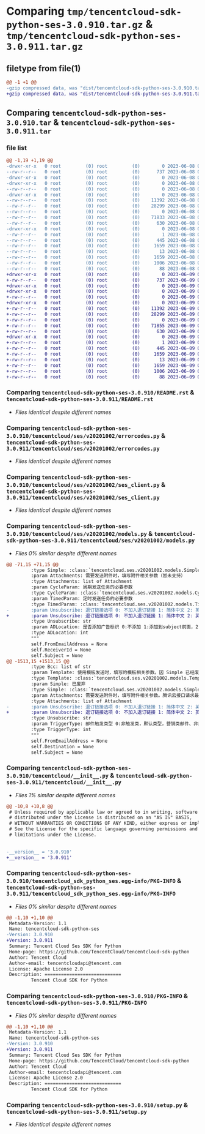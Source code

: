 # Comparing `tmp/tencentcloud-sdk-python-ses-3.0.910.tar.gz` & `tmp/tencentcloud-sdk-python-ses-3.0.911.tar.gz`

## filetype from file(1)

```diff
@@ -1 +1 @@
-gzip compressed data, was "dist/tencentcloud-sdk-python-ses-3.0.910.tar", last modified: Thu Jun  8 09:17:56 2023, max compression
+gzip compressed data, was "dist/tencentcloud-sdk-python-ses-3.0.911.tar", last modified: Fri Jun  9 02:25:38 2023, max compression
```

## Comparing `tencentcloud-sdk-python-ses-3.0.910.tar` & `tencentcloud-sdk-python-ses-3.0.911.tar`

### file list

```diff
@@ -1,19 +1,19 @@
-drwxr-xr-x   0 root         (0) root         (0)        0 2023-06-08 09:17:56.000000 tencentcloud-sdk-python-ses-3.0.910/
--rw-r--r--   0 root         (0) root         (0)      737 2023-06-08 09:17:56.000000 tencentcloud-sdk-python-ses-3.0.910/README.rst
-drwxr-xr-x   0 root         (0) root         (0)        0 2023-06-08 09:17:56.000000 tencentcloud-sdk-python-ses-3.0.910/tencentcloud/
-drwxr-xr-x   0 root         (0) root         (0)        0 2023-06-08 09:17:56.000000 tencentcloud-sdk-python-ses-3.0.910/tencentcloud/ses/
--rw-r--r--   0 root         (0) root         (0)        0 2023-06-08 09:17:56.000000 tencentcloud-sdk-python-ses-3.0.910/tencentcloud/ses/__init__.py
-drwxr-xr-x   0 root         (0) root         (0)        0 2023-06-08 09:17:56.000000 tencentcloud-sdk-python-ses-3.0.910/tencentcloud/ses/v20201002/
--rw-r--r--   0 root         (0) root         (0)    11392 2023-06-08 09:17:56.000000 tencentcloud-sdk-python-ses-3.0.910/tencentcloud/ses/v20201002/errorcodes.py
--rw-r--r--   0 root         (0) root         (0)    28299 2023-06-08 09:17:56.000000 tencentcloud-sdk-python-ses-3.0.910/tencentcloud/ses/v20201002/ses_client.py
--rw-r--r--   0 root         (0) root         (0)        0 2023-06-08 09:17:56.000000 tencentcloud-sdk-python-ses-3.0.910/tencentcloud/ses/v20201002/__init__.py
--rw-r--r--   0 root         (0) root         (0)    71833 2023-06-08 09:17:56.000000 tencentcloud-sdk-python-ses-3.0.910/tencentcloud/ses/v20201002/models.py
--rw-r--r--   0 root         (0) root         (0)      630 2023-06-08 09:17:56.000000 tencentcloud-sdk-python-ses-3.0.910/tencentcloud/__init__.py
-drwxr-xr-x   0 root         (0) root         (0)        0 2023-06-08 09:17:56.000000 tencentcloud-sdk-python-ses-3.0.910/tencentcloud_sdk_python_ses.egg-info/
--rw-r--r--   0 root         (0) root         (0)        1 2023-06-08 09:17:56.000000 tencentcloud-sdk-python-ses-3.0.910/tencentcloud_sdk_python_ses.egg-info/dependency_links.txt
--rw-r--r--   0 root         (0) root         (0)      445 2023-06-08 09:17:56.000000 tencentcloud-sdk-python-ses-3.0.910/tencentcloud_sdk_python_ses.egg-info/SOURCES.txt
--rw-r--r--   0 root         (0) root         (0)     1659 2023-06-08 09:17:56.000000 tencentcloud-sdk-python-ses-3.0.910/tencentcloud_sdk_python_ses.egg-info/PKG-INFO
--rw-r--r--   0 root         (0) root         (0)       13 2023-06-08 09:17:56.000000 tencentcloud-sdk-python-ses-3.0.910/tencentcloud_sdk_python_ses.egg-info/top_level.txt
--rw-r--r--   0 root         (0) root         (0)     1659 2023-06-08 09:17:56.000000 tencentcloud-sdk-python-ses-3.0.910/PKG-INFO
--rw-r--r--   0 root         (0) root         (0)     1006 2023-06-08 09:17:56.000000 tencentcloud-sdk-python-ses-3.0.910/setup.py
--rw-r--r--   0 root         (0) root         (0)       88 2023-06-08 09:17:56.000000 tencentcloud-sdk-python-ses-3.0.910/setup.cfg
+drwxr-xr-x   0 root         (0) root         (0)        0 2023-06-09 02:25:38.000000 tencentcloud-sdk-python-ses-3.0.911/
+-rw-r--r--   0 root         (0) root         (0)      737 2023-06-09 02:25:38.000000 tencentcloud-sdk-python-ses-3.0.911/README.rst
+drwxr-xr-x   0 root         (0) root         (0)        0 2023-06-09 02:25:38.000000 tencentcloud-sdk-python-ses-3.0.911/tencentcloud/
+drwxr-xr-x   0 root         (0) root         (0)        0 2023-06-09 02:25:38.000000 tencentcloud-sdk-python-ses-3.0.911/tencentcloud/ses/
+-rw-r--r--   0 root         (0) root         (0)        0 2023-06-09 02:25:38.000000 tencentcloud-sdk-python-ses-3.0.911/tencentcloud/ses/__init__.py
+drwxr-xr-x   0 root         (0) root         (0)        0 2023-06-09 02:25:38.000000 tencentcloud-sdk-python-ses-3.0.911/tencentcloud/ses/v20201002/
+-rw-r--r--   0 root         (0) root         (0)    11392 2023-06-09 02:25:38.000000 tencentcloud-sdk-python-ses-3.0.911/tencentcloud/ses/v20201002/errorcodes.py
+-rw-r--r--   0 root         (0) root         (0)    28299 2023-06-09 02:25:38.000000 tencentcloud-sdk-python-ses-3.0.911/tencentcloud/ses/v20201002/ses_client.py
+-rw-r--r--   0 root         (0) root         (0)        0 2023-06-09 02:25:38.000000 tencentcloud-sdk-python-ses-3.0.911/tencentcloud/ses/v20201002/__init__.py
+-rw-r--r--   0 root         (0) root         (0)    71855 2023-06-09 02:25:38.000000 tencentcloud-sdk-python-ses-3.0.911/tencentcloud/ses/v20201002/models.py
+-rw-r--r--   0 root         (0) root         (0)      630 2023-06-09 02:25:38.000000 tencentcloud-sdk-python-ses-3.0.911/tencentcloud/__init__.py
+drwxr-xr-x   0 root         (0) root         (0)        0 2023-06-09 02:25:38.000000 tencentcloud-sdk-python-ses-3.0.911/tencentcloud_sdk_python_ses.egg-info/
+-rw-r--r--   0 root         (0) root         (0)        1 2023-06-09 02:25:38.000000 tencentcloud-sdk-python-ses-3.0.911/tencentcloud_sdk_python_ses.egg-info/dependency_links.txt
+-rw-r--r--   0 root         (0) root         (0)      445 2023-06-09 02:25:38.000000 tencentcloud-sdk-python-ses-3.0.911/tencentcloud_sdk_python_ses.egg-info/SOURCES.txt
+-rw-r--r--   0 root         (0) root         (0)     1659 2023-06-09 02:25:38.000000 tencentcloud-sdk-python-ses-3.0.911/tencentcloud_sdk_python_ses.egg-info/PKG-INFO
+-rw-r--r--   0 root         (0) root         (0)       13 2023-06-09 02:25:38.000000 tencentcloud-sdk-python-ses-3.0.911/tencentcloud_sdk_python_ses.egg-info/top_level.txt
+-rw-r--r--   0 root         (0) root         (0)     1659 2023-06-09 02:25:38.000000 tencentcloud-sdk-python-ses-3.0.911/PKG-INFO
+-rw-r--r--   0 root         (0) root         (0)     1006 2023-06-09 02:25:38.000000 tencentcloud-sdk-python-ses-3.0.911/setup.py
+-rw-r--r--   0 root         (0) root         (0)       88 2023-06-09 02:25:38.000000 tencentcloud-sdk-python-ses-3.0.911/setup.cfg
```

### Comparing `tencentcloud-sdk-python-ses-3.0.910/README.rst` & `tencentcloud-sdk-python-ses-3.0.911/README.rst`

 * *Files identical despite different names*

### Comparing `tencentcloud-sdk-python-ses-3.0.910/tencentcloud/ses/v20201002/errorcodes.py` & `tencentcloud-sdk-python-ses-3.0.911/tencentcloud/ses/v20201002/errorcodes.py`

 * *Files identical despite different names*

### Comparing `tencentcloud-sdk-python-ses-3.0.910/tencentcloud/ses/v20201002/ses_client.py` & `tencentcloud-sdk-python-ses-3.0.911/tencentcloud/ses/v20201002/ses_client.py`

 * *Files identical despite different names*

### Comparing `tencentcloud-sdk-python-ses-3.0.910/tencentcloud/ses/v20201002/models.py` & `tencentcloud-sdk-python-ses-3.0.911/tencentcloud/ses/v20201002/models.py`

 * *Files 0% similar despite different names*

```diff
@@ -71,15 +71,15 @@
         :type Simple: :class:`tencentcloud.ses.v20201002.models.Simple`
         :param Attachments: 需要发送附件时，填写附件相关参数（暂未支持）
         :type Attachments: list of Attachment
         :param CycleParam: 周期发送任务的必要参数
         :type CycleParam: :class:`tencentcloud.ses.v20201002.models.CycleEmailParam`
         :param TimedParam: 定时发送任务的必要参数
         :type TimedParam: :class:`tencentcloud.ses.v20201002.models.TimedEmailParam`
-        :param Unsubscribe: 退订链接选项 0: 不加入退订链接 1: 简体中文 2: 英文 3: 繁体中文 4: 西班牙语 5: 法语 6: 德语 7: 日语 8: 韩语 9: 阿拉伯语
+        :param Unsubscribe: 退订链接选项 0: 不加入退订链接 1: 简体中文 2: 英文 3: 繁体中文 4: 西班牙语 5: 法语 6: 德语 7: 日语 8: 韩语 9: 阿拉伯语 10: 泰语
         :type Unsubscribe: str
         :param ADLocation: 是否添加广告标识 0:不添加 1:添加到subject前面，2:添加到subject后面
         :type ADLocation: int
         """
         self.FromEmailAddress = None
         self.ReceiverId = None
         self.Subject = None
@@ -1513,15 +1513,15 @@
         :type Bcc: list of str
         :param Template: 使用模板发送时，填写的模板相关参数。因 Simple 已经废除使用，Template 为必填项
         :type Template: :class:`tencentcloud.ses.v20201002.models.Template`
         :param Simple: 已废弃
         :type Simple: :class:`tencentcloud.ses.v20201002.models.Simple`
         :param Attachments: 需要发送附件时，填写附件相关参数。腾讯云接口请求最大支持 8M 的请求包，附件内容经过 Base64 预期扩大1.5倍，应该控制所有附件的总大小最大在 4M 以内，整体请求超出 8M 时接口会返回错误
         :type Attachments: list of Attachment
-        :param Unsubscribe: 退订链接选项 0: 不加入退订链接 1: 简体中文 2: 英文 3: 繁体中文 4: 西班牙语 5: 法语 6: 德语 7: 日语 8: 韩语 9: 阿拉伯语
+        :param Unsubscribe: 退订链接选项 0: 不加入退订链接 1: 简体中文 2: 英文 3: 繁体中文 4: 西班牙语 5: 法语 6: 德语 7: 日语 8: 韩语 9: 阿拉伯语 10: 泰语
         :type Unsubscribe: str
         :param TriggerType: 邮件触发类型 0:非触发类，默认类型，营销类邮件、非即时类邮件等选择此类型  1:触发类，验证码等即时发送类邮件，若邮件超过一定大小，系统会自动选择非触发类型通道
         :type TriggerType: int
         """
         self.FromEmailAddress = None
         self.Destination = None
         self.Subject = None
```

### Comparing `tencentcloud-sdk-python-ses-3.0.910/tencentcloud/__init__.py` & `tencentcloud-sdk-python-ses-3.0.911/tencentcloud/__init__.py`

 * *Files 1% similar despite different names*

```diff
@@ -10,8 +10,8 @@
 # Unless required by applicable law or agreed to in writing, software
 # distributed under the License is distributed on an "AS IS" BASIS,
 # WITHOUT WARRANTIES OR CONDITIONS OF ANY KIND, either express or implied.
 # See the License for the specific language governing permissions and
 # limitations under the License.
 
 
-__version__ = '3.0.910'
+__version__ = '3.0.911'
```

### Comparing `tencentcloud-sdk-python-ses-3.0.910/tencentcloud_sdk_python_ses.egg-info/PKG-INFO` & `tencentcloud-sdk-python-ses-3.0.911/tencentcloud_sdk_python_ses.egg-info/PKG-INFO`

 * *Files 0% similar despite different names*

```diff
@@ -1,10 +1,10 @@
 Metadata-Version: 1.1
 Name: tencentcloud-sdk-python-ses
-Version: 3.0.910
+Version: 3.0.911
 Summary: Tencent Cloud Ses SDK for Python
 Home-page: https://github.com/TencentCloud/tencentcloud-sdk-python
 Author: Tencent Cloud
 Author-email: tencentcloudapi@tencent.com
 License: Apache License 2.0
 Description: ============================
         Tencent Cloud SDK for Python
```

### Comparing `tencentcloud-sdk-python-ses-3.0.910/PKG-INFO` & `tencentcloud-sdk-python-ses-3.0.911/PKG-INFO`

 * *Files 0% similar despite different names*

```diff
@@ -1,10 +1,10 @@
 Metadata-Version: 1.1
 Name: tencentcloud-sdk-python-ses
-Version: 3.0.910
+Version: 3.0.911
 Summary: Tencent Cloud Ses SDK for Python
 Home-page: https://github.com/TencentCloud/tencentcloud-sdk-python
 Author: Tencent Cloud
 Author-email: tencentcloudapi@tencent.com
 License: Apache License 2.0
 Description: ============================
         Tencent Cloud SDK for Python
```

### Comparing `tencentcloud-sdk-python-ses-3.0.910/setup.py` & `tencentcloud-sdk-python-ses-3.0.911/setup.py`

 * *Files identical despite different names*

